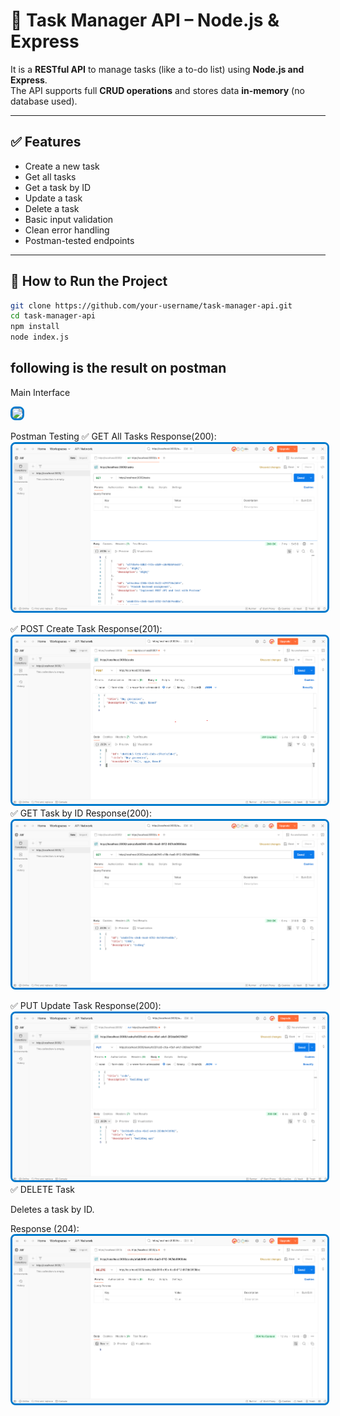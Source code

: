 # 📝 Task Manager API – Node.js & Express


It is a **RESTful API** to manage tasks (like a to-do list) using **Node.js and Express**.  
The API supports full **CRUD operations** and stores data **in-memory** (no database used).

---

## ✅ Features

- Create a new task
- Get all tasks
- Get a task by ID
- Update a task
- Delete a task
- Basic input validation
- Clean error handling
- Postman-tested endpoints

  

---

## 🚀 How to Run the Project

```bash
git clone https://github.com/your-username/task-manager-api.git
cd task-manager-api
npm install
node index.js


```


## following is the result on postman
Main Interface

<img 
  src="https://raw.githubusercontent.com/sdmukhtar7709/task-manager-api/main/ss/cropped-image.png" style="border: 3px solid #007acc; border-radius: 8px;" 
/>


Postman Testing
✅ GET All Tasks
Response(200):
<img 
  src="https://github.com/sdmukhtar7709/task-manager-api/blob/main/ss/Screenshot%202025-06-03%20093942.png" 
  style="border: 3px solid #007acc; border-radius: 8px;" 
/>

✅ POST Create Task
Response(201):
<img 
  src="https://github.com/sdmukhtar7709/task-manager-api/blob/main/ss/post.png" 
  style="border: 3px solid #007acc; border-radius: 8px;" 
/>
✅ GET Task by ID
Response(200):
<img 
  src="https://github.com/sdmukhtar7709/task-manager-api/blob/main/ss/Screenshot%202025-06-03%20094151.png" 
  style="border: 3px solid #007acc; border-radius: 8px;" 
/>

✅ PUT Update Task
Response(200):
<img 
  src="https://github.com/sdmukhtar7709/task-manager-api/blob/main/ss/update.png" 
  style="border: 3px solid #007acc; border-radius: 8px;" 
/>
✅ DELETE Task

Deletes a task by ID.

Response (204):
<img 
  src="https://github.com/sdmukhtar7709/task-manager-api/blob/main/ss/Screenshot%202025-06-03%20094817.png" 
  style="border: 3px solid #007acc; border-radius: 8px;" 
/>






